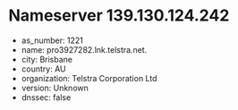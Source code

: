 # Nameserver 139.130.124.242

* as_number: 1221
* name: pro3927282.lnk.telstra.net.
* city: Brisbane
* country: AU
* organization: Telstra Corporation Ltd
* version: Unknown
* dnssec: false
